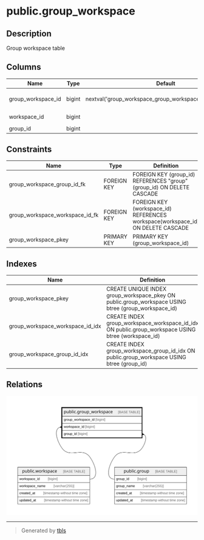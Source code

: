 # public.group_workspace

## Description

Group workspace table

## Columns

| Name               | Type   | Default                                                     | Nullable | Children | Parents                                 | Comment            |
| ------------------ | ------ | ----------------------------------------------------------- | -------- | -------- | --------------------------------------- | ------------------ |
| group_workspace_id | bigint | nextval('group_workspace_group_workspace_id_seq'::regclass) | false    |          |                                         | Group workspace ID |
| workspace_id       | bigint |                                                             | false    |          | [public.workspace](public.workspace.md) | Workspace ID       |
| group_id           | bigint |                                                             | false    |          | [public.group](public.group.md)         | Group ID           |

## Constraints

| Name                            | Type        | Definition                                                                      |
| ------------------------------- | ----------- | ------------------------------------------------------------------------------- |
| group_workspace_group_id_fk     | FOREIGN KEY | FOREIGN KEY (group_id) REFERENCES "group"(group_id) ON DELETE CASCADE           |
| group_workspace_workspace_id_fk | FOREIGN KEY | FOREIGN KEY (workspace_id) REFERENCES workspace(workspace_id) ON DELETE CASCADE |
| group_workspace_pkey            | PRIMARY KEY | PRIMARY KEY (group_workspace_id)                                                |

## Indexes

| Name                             | Definition                                                                                          |
| -------------------------------- | --------------------------------------------------------------------------------------------------- |
| group_workspace_pkey             | CREATE UNIQUE INDEX group_workspace_pkey ON public.group_workspace USING btree (group_workspace_id) |
| group_workspace_workspace_id_idx | CREATE INDEX group_workspace_workspace_id_idx ON public.group_workspace USING btree (workspace_id)  |
| group_workspace_group_id_idx     | CREATE INDEX group_workspace_group_id_idx ON public.group_workspace USING btree (group_id)          |

## Relations

![er](public.group_workspace.svg)

---

> Generated by [tbls](https://github.com/k1LoW/tbls)
